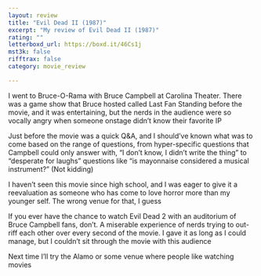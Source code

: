 ```yaml
---
layout: review
title: "Evil Dead II (1987)"
excerpt: "My review of Evil Dead II (1987)"
rating: ""
letterboxd_url: https://boxd.it/46Cs1j
mst3k: false
rifftrax: false
category: movie_review

---
```


I went to Bruce-O-Rama with Bruce Campbell at Carolina Theater. There was a game show that Bruce hosted called Last Fan Standing before the movie, and it was entertaining, but the nerds in the audience were so vocally angry when someone onstage didn’t know their favorite IP

Just before the movie was a quick Q&A, and I should’ve known what was to come based on the range of questions, from hyper-specific questions that Campbell could only answer with, “I don’t know, I didn’t write the thing” to “desperate for laughs” questions like “is mayonnaise considered a musical instrument?” (Not kidding)

I haven’t seen this movie since high school, and I was eager to give it a reevaluation as someone who has come to love horror more than my younger self. The wrong venue for that, I guess

If you ever have the chance to watch Evil Dead 2 with an auditorium of Bruce Campbell fans, don’t. A miserable experience of nerds trying to out-riff each other over every second of the movie. I gave it as long as I could manage, but I couldn’t sit through the movie with this audience

Next time I’ll try the Alamo or some venue where people like watching movies